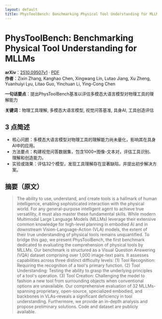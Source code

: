 ```yaml
---
layout: default
title: PhysToolBench: Benchmarking Physical Tool Understanding for MLLMs
---
```


# PhysToolBench: Benchmarking Physical Tool Understanding for MLLMs
**arXiv**：[2510.09507v1](https://arxiv.org/abs/2510.09507) · [PDF](https://arxiv.org/pdf/2510.09507.pdf)  
**作者**：Zixin Zhang, Kanghao Chen, Xingwang Lin, Lutao Jiang, Xu Zheng, Yuanhuiyi Lyu, Litao Guo, Yinchuan Li, Ying-Cong Chen  

**一句话要点**：提出PhysToolBench基准以评估多模态大语言模型对物理工具的理解能力

**关键词**：物理工具理解, 多模态大语言模型, 视觉问答基准, 具身AI, 工具创造评估

## 3 点简述
- 核心问题：多模态大语言模型对物理工具的理解能力尚未量化，影响其在具身AI中的应用。
- 方法要点：构建视觉问答数据集，包含1000+图像-文本对，评估工具识别、理解和创造能力。
- 实验或效果：评估32个模型，发现工具理解存在显著缺陷，并提出初步解决方案。

## 摘要（原文）

> The ability to use, understand, and create tools is a hallmark of human
> intelligence, enabling sophisticated interaction with the physical world. For
> any general-purpose intelligent agent to achieve true versatility, it must also
> master these fundamental skills. While modern Multimodal Large Language Models
> (MLLMs) leverage their extensive common knowledge for high-level planning in
> embodied AI and in downstream Vision-Language-Action (VLA) models, the extent
> of their true understanding of physical tools remains unquantified. To bridge
> this gap, we present PhysToolBench, the first benchmark dedicated to evaluating
> the comprehension of physical tools by MLLMs. Our benchmark is structured as a
> Visual Question Answering (VQA) dataset comprising over 1,000 image-text pairs.
> It assesses capabilities across three distinct difficulty levels: (1) Tool
> Recognition: Requiring the recognition of a tool's primary function. (2) Tool
> Understanding: Testing the ability to grasp the underlying principles of a
> tool's operation. (3) Tool Creation: Challenging the model to fashion a new
> tool from surrounding objects when conventional options are unavailable. Our
> comprehensive evaluation of 32 MLLMs-spanning proprietary, open-source,
> specialized embodied, and backbones in VLAs-reveals a significant deficiency in
> tool understanding. Furthermore, we provide an in-depth analysis and propose
> preliminary solutions. Code and dataset are publicly available.


